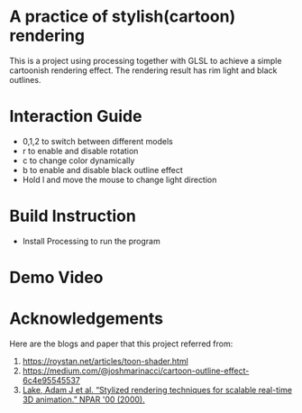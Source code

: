 # A practice of stylish(cartoon) rendering
This is a project using processing together with GLSL to achieve a simple cartoonish rendering effect. The rendering result has rim light and black outlines.

# Interaction Guide
* 0,1,2 to switch between different models
* r to enable and disable rotation
* c to change color dynamically
* b to enable and disable black outline effect
* Hold l and move the mouse to change light direction

# Build Instruction
* Install Processing to run the program

# Demo Video


# Acknowledgements
Here are the blogs and paper that this project referred from:

1. https://roystan.net/articles/toon-shader.html
2. https://medium.com/@joshmarinacci/cartoon-outline-effect-6c4e95545537
3. [Lake, Adam J et al. “Stylized rendering techniques for scalable real-time 3D animation.” NPAR '00 (2000).](http://citeseerx.ist.psu.edu/viewdoc/download?doi=10.1.1.130.4224&rep=rep1&type=pdf)
